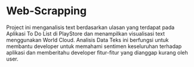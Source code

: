 # Web-Scrapping
Project ini menganalisis text berdasarkan ulasan yang terdapat pada Aplikasi To Do List di PlayStore dan menampilkan visualisasi text menggunakan World Cloud. Analisis Data Teks ini berfungsi untuk membantu developer untuk memahami sentimen keseluruhan terhadap aplikasi dan memberitahu developer fitur-fitur yang dianggap kurang oleh user.
